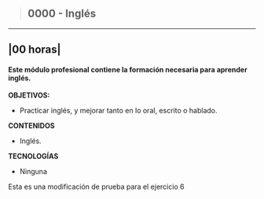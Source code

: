>## 0000 - Inglés

---
|00 horas|
---

#### Este módulo profesional contiene la formación necesaria para aprender inglés.

**OBJETIVOS:**
* Practicar inglés, y mejorar tanto en lo oral, escrito o hablado.

**CONTENIDOS**
* Inglés.

**TECNOLOGÍAS**
* Ninguna

Esta es una modificación de prueba para el ejercicio 6